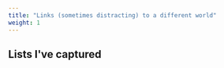 ```yaml
---
title: "Links (sometimes distracting) to a different world"
weight: 1
---
```


## Lists I've captured 


